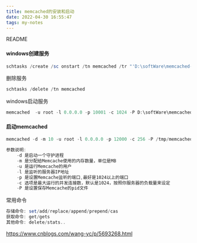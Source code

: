 ```yaml
---
title: memcached的安装和启动
date: 2022-04-30 16:55:47
tags: my-notes
---
```

README



#### windows创建服务

```powershell
schtasks /create /sc onstart /tn memcached /tr "'D:\softWare\memcached-amd64\memcached.exe' -m 512 -p 10000 "

```

删除服务

```powershell
schtasks /delete /tn memcached
```

windows启动服务

```powershell
memcached  -u root -l 0.0.0.0 -p 10001 -c 1024 -P D:\softWare\memcached-amd64\Pid\memcached.pid
```



#### 启动memcached

```powershell
memcached -d -m 10 -u root -l 0.0.0.0 -p 12000 -c 256 -P /tmp/memcached.pid

参数说明:
    -d 是启动一个守护进程
    -m 是分配给Memcache使用的内存数量，单位是MB
    -u 是运行Memcache的用户
    -l 是监听的服务器IP地址
    -p 是设置Memcache监听的端口,最好是1024以上的端口
    -c 选项是最大运行的并发连接数，默认是1024，按照你服务器的负载量来设定
    -P 是设置保存Memcache的pid文件
```



常用命令

```powershell
存储命令: set/add/replace/append/prepend/cas
获取命令: get/gets
其他命令: delete/stats..
```

https://www.cnblogs.com/wang-yc/p/5693268.html